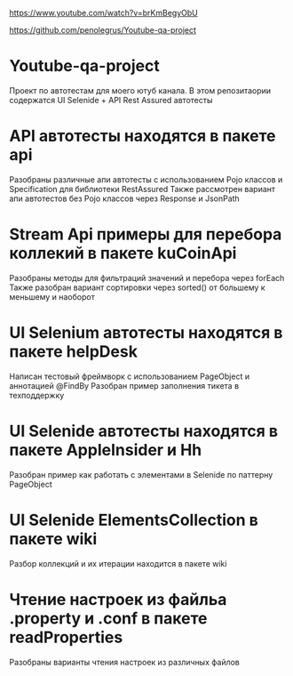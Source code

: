 
https://www.youtube.com/watch?v=brKmBegyObU

https://github.com/penolegrus/Youtube-qa-project

# Youtube-qa-project
Проект по автотестам для моего ютуб канала.
В этом репозитаории содержатся UI Selenide + API Rest Assured автотесты

# API автотесты находятся в пакете api
Разобраны различные апи автотесты с использованием Pojo классов и Specification для библиотеки RestAssured
Также рассмотрен вариант апи автотестов без Pojo классов через Response и JsonPath

# Stream Api примеры для перебора коллекий в пакете kuCoinApi
Разобраны методы для фильтраций значений и перебора через forEach
Также разобран вариант сортировки через sorted() от большему к меньшему и наоборот

# UI Selenium автотесты находятся в пакете helpDesk
Написан тестовый фреймворк с использованием PageObject и аннотацией @FindBy
Разобран пример заполнения тикета в техподдержку

# UI Selenide автотесты находятся в пакете AppleInsider и Hh
Разобран пример как работать с элементами в Selenide по паттерну PageObject

# UI Selenide ElementsCollection в пакете wiki
Разбор коллекций и их итерации находится в пакете wiki

# Чтение настроек из файльа .property и .conf в пакете readProperties
Разобраны варианты чтения настроек из различных файлов
